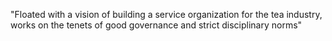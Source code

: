 "Floated with a vision of building a service organization for the tea industry, works on the tenets of good governance and strict disciplinary norms"
